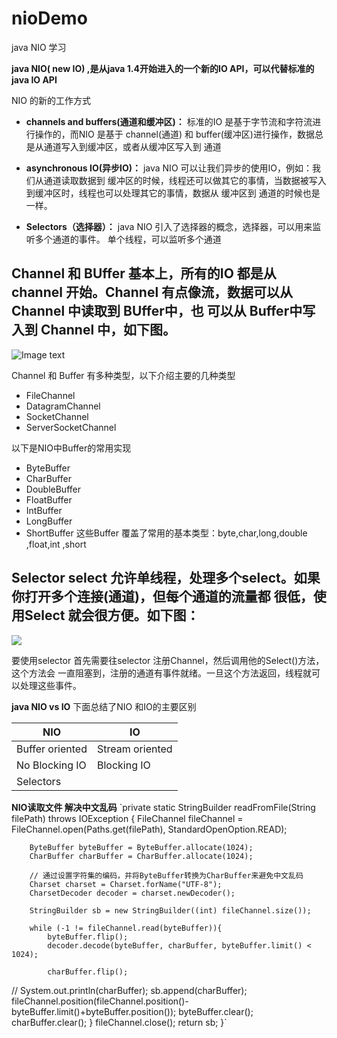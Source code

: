# nioDemo
java NIO 学习

**java NIO( new IO) ,是从java 1.4开始进入的一个新的IO API，可以代替标准的java IO API**

NIO 的新的工作方式
- **channels and buffers(通道和缓冲区)：** 标准的IO 是基于字节流和字符流进行操作的，而NIO
是基于 channel(通道) 和 buffer(缓冲区)进行操作，数据总是从通道写入到缓冲区，或者从缓冲区写入到
通道

- **asynchronous IO(异步IO)：** java NIO 可以让我们异步的使用IO，例如：我们从通道读取数据到
缓冲区的时候，线程还可以做其它的事情，当数据被写入到缓冲区时，线程也可以处理其它的事情，数据从
缓冲区到 通道的时候也是一样。

- **Selectors（选择器）：** java NIO 引入了选择器的概念，选择器，可以用来监听多个通道的事件。
单个线程，可以监听多个通道


**Channel 和 BUffer**
基本上，所有的IO 都是从 channel 开始。Channel 有点像流，数据可以从Channel 中读取到 BUffer中，也
可以从 Buffer中写入到 Channel 中，如下图。
---- 
![Image text](http://dl2.iteye.com/upload/attachment/0096/3970/e20c73df-9ade-3121-be5f-307e6baf328f.png)

Channel 和 Buffer 有多种类型，以下介绍主要的几种类型

* FileChannel 
* DatagramChannel
* SocketChannel
* ServerSocketChannel

以下是NIO中Buffer的常用实现
* ByteBuffer
* CharBuffer
* DoubleBuffer
* FloatBuffer
* IntBuffer
* LongBuffer
* ShortBuffer
这些Buffer 覆盖了常用的基本类型：byte,char,long,double ,float,int ,short

**Selector** 
select 允许单线程，处理多个select。如果你打开多个连接(通道)，但每个通道的流量都
很低，使用Select 就会很方便。如下图：
---
![](http://dl2.iteye.com/upload/attachment/0096/3972/79224e12-3615-3917-9e85-42e7edbd8b40.png)

要使用selector 首先需要往selector 注册Channel，然后调用他的Select()方法，这个方法会
一直阻塞到，注册的通道有事件就绪。一旦这个方法返回，线程就可以处理这些事件。


**java NIO  vs IO**
下面总结了NIO 和IO的主要区别

NIO|IO
---|---
Buffer oriented|Stream oriented
No Blocking IO|Blocking IO
Selectors| 

**NIO读取文件 解决中文乱码**
 `private static StringBuilder readFromFile(String filePath) throws IOException {
        FileChannel fileChannel = FileChannel.open(Paths.get(filePath), StandardOpenOption.READ);

        ByteBuffer byteBuffer = ByteBuffer.allocate(1024);
        CharBuffer charBuffer = CharBuffer.allocate(1024);

        // 通过设置字符集的编码，并将ByteBuffer转换为CharBuffer来避免中文乱码
        Charset charset = Charset.forName("UTF-8");
        CharsetDecoder decoder = charset.newDecoder();

        StringBuilder sb = new StringBuilder((int) fileChannel.size());

        while (-1 != fileChannel.read(byteBuffer)){
            byteBuffer.flip();
            decoder.decode(byteBuffer, charBuffer, byteBuffer.limit() < 1024);

            charBuffer.flip();
//            System.out.println(charBuffer);
            sb.append(charBuffer);
            fileChannel.position(fileChannel.position()-byteBuffer.limit()+byteBuffer.position());
            byteBuffer.clear();
            charBuffer.clear();
        }
        fileChannel.close();
        return sb;
    }`
